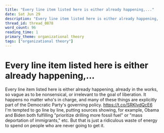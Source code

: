 ```yaml
---
title: "Every line item listed here is either already happening,..."
date: Sat Jun 29
description: "Every line item listed here is either already happening, already in the works, so vague as to be nonsensical, or irrelevant to the goal of liberation."
thread_id: thread_0878
word_count: 96
reading_time: 1
primary_theme: organizational theory
tags: ["organizational theory"]
---
```


# Every line item listed here is either already happening,...

Every line item listed here is either already happening, already in the works, so vague as to be nonsensical, or irrelevant to the goal of liberation. It happens no matter who's in charge, and many of these things are explicitly part of the Democratic Party's governing policy. https://t.co/SRKIvdQcE6 I'm tempted to go line by line, putting sources showing, for example, Obama and Biden both fulfilling "prioritize drilling more fossil fuel" or "mass deportation of immigrants," etc. But that is just a ridiculous waste of energy to spend on people who are never going to get it.